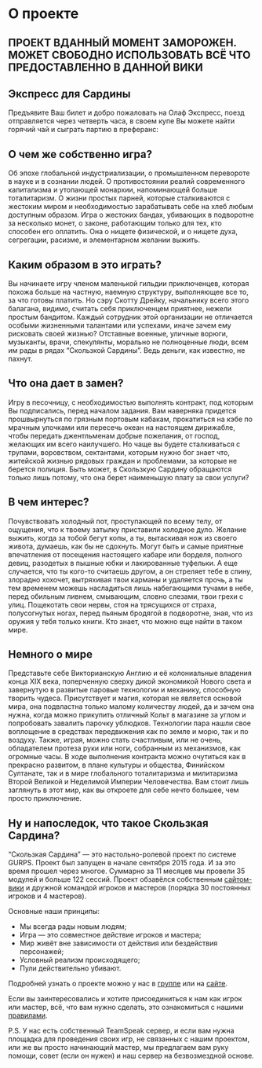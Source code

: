 # О проекте

## ПРОЕКТ ВДАННЫЙ МОМЕНТ ЗАМОРОЖЕН. МОЖЕТ СВОБОДНО ИСПОЛЬЗОВАТЬ ВСЁ ЧТО ПРЕДОСТАВЛЕННО В ДАННОЙ ВИКИ

## Экспресс для Сардины

Предъявите Ваш билет и добро пожаловать на Олаф Экспресс, поезд отправляется через четверть часа, в своем купе Вы можете найти горячий чай и сыграть партию в преферанс:

## О чем же собственно игра?

Об эпохе глобальной индустриализации, о промышленном перевороте в науке и в сознании людей. О противостоянии реалий современного капитализма и утопающей монархии, напоминающей больше тоталитаризм. О жизни простых парней, которые сталкиваются с жестоким миром и необходимостью зарабатывать себе на хлеб любым доступным образом. Игра о жестоких бандах, убивающих в подворотне за несколько монет, о законе, работающим только для тех, кто способен его оплатить. Она о нищете физической, и о нищете духа, сегрегации, расизме, и элементарном желании выжить.

## Каким образом в это играть?

Вы начинаете игру членом маленькой гильдии приключенцев, которая похожа больше на частную, наемную структуру, выполняющее все то, за что готовы платить. Но сэру Скотту Дрейку, начальнику всего этого балагана, видимо, считать себя приключенцем приятнее, нежели простым бандитом. Каждый сотрудник этой организации не отличается особыми жизненными талантами или успехами, иначе зачем ему рисковать своей жизнью? Отставные военные, уличные ворюги, музыканты, врачи, спекулянты, морально не полноценные люди, всем им рады в рядах “Скользкой Сардины”. Ведь деньги, как известно, не пахнут.

## Что она дает в замен?

Игру в песочницу, с необходимостью выполнять контракт, под которым Вы подписались, перед началом задания. Вам наверняка придется прошвырнуться по грязным портовым кабакам, прокатиться на кэбе по мрачным улочками или пересечь океан на настоящем дирижабле, чтобы передать джентльменам добрые пожелания, от господ, желающих им всего наилучшего. Но чаще вы будете сталкиваться с трупами, воровством, сектантами, которым нужно бог знает что, житейской жизнью рядовых граждан и проблемами, за которые не берется полиция. Быть может, в Скользкую Сардину обращаются только лишь потому, что она берет наименьшую плату за свои услуги?

## В чем интерес?

Почувствовать холодный пот, проступающей по всему телу, от ощущения, что к твоему затылку приставили холодное дуло. Желание выжить, когда за тобой бегут копы, а ты, вытаскивая нож из своего живота, думаешь, как бы не сдохнуть. Могут быть и самые приятные впечатления от посещения настоящего кабаре или борделя, полного девиц, разодетых в пышные юбки и лакированные туфельки. А еще случается, что ты кого-то считаешь другом, а он стреляет тебе в спину, злорадно хохочет, вытряхивая твои карманы и удаляется прочь, а ты тем временем можешь насладиться лишь набегающими тучами в небе, перед обильным ливнем, смывающим, словно слезами, твои грехи с улиц. Пощекотать свои нервы, стоя на трясущихся от страха, полусогнутых ногах, перед пьяным бродягой в подворотне, зная, что из оружия у тебя только книги. Кто знает, что можно еще найти в таком мире.

## Немного о мире

Представьте себе Викторианскую Англию и её колониальные владения конца XIX века, поперченную сверху дикой экономикой Нового света и завернутую в развитые паровые технологии и механику, способную творить чудеса. Присутствует и магия, которая не является основой мира, она подвластна только малому количеству людей, да и зачем она нужна, когда можно прикупить отличный Кольт в магазине за углом и попробовать завалить парочку ублюдков. Технологии пара нашли свое воплощение в средствах передвижения как по земле и морю, так и по воздуху. Также, играя, можно стать счастливым, или не очень, обладателем протеза руки или ноги, собранным из механизмов, как огромные часы. В ходе выполнения контракта можно очутиться как в прекрасно развитом, в плане культуры и общества, Финийском Султанате, так и в мире глобального тоталитаризма и милитаризма Второй Великой и Неделимой Империи Человечества. Вам стоит лишь заглянуть в этот мир, как вы откроете для себе нечто большее, чем просто приключение.

## Ну и напоследок, что такое Скользкая Сардина?

“Скользкая Сардина” — это настольно-ролевой проект по системе GURPS. Проект был запущен в начале сентября 2015 года. И за это время прошел через многое. Суммарно за 11 месяцев мы провели 35 модулей и больше 122 сессий. Проект обзавёлся собственным [сайтом-вики](https://sardinka.org) и дружной командой игроков и мастеров \(порядка 30 постоянных игроков и 4 мастеров\).

Основные наши принципы:

* Мы всегда рады новым людям;
* Игра — это совместное действие игроков и мастера;
* Мир живёт вне зависимости от действия или бездействия персонажей;
* Условный реализм происходящего;
* Пули действительно убивают.

Подробней узнать о проекте можно у нас в [группе](https://vk.com/slipperysardine) или на [сайте](https://sardinka.org).

Если вы заинтересовались и хотите присоединиться к нам как игрок или мастер, всё, что вам нужно сделать, это ознакомиться с нашими [правилами](https://sardinka.org/newcomers/).

P.S. У нас есть собственный TeamSpeak сервер, и если вам нужна площадка для проведения своих игр, не связанных с нашим проектом, или же вы просто начинающий мастер, мы предлагаем вам руку помощи, совет \(если он нужен\) и наш сервер на безвозмездной основе.

